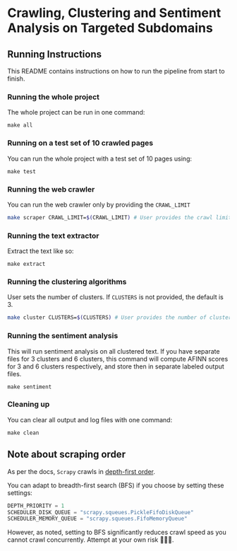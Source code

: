 # Crawling, Clustering and Sentiment Analysis on Targeted Subdomains

## Running Instructions

This README contains instructions on how to run the pipeline from start to finish.

### Running the whole project

The whole project can be run in one command:

```
make all
```

### Running on a test set of 10 crawled pages

You can run the whole project with a test set of 10 pages using:

```
make test
```

### Running the web crawler

You can run the web crawler only by providing the `CRAWL_LIMIT`

```bash
make scraper CRAWL_LIMIT=$(CRAWL_LIMIT) # User provides the crawl limit
```

### Running the text extractor

Extract the text like so:

```
make extract
```

### Running the clustering algorithms

User sets the number of clusters. If `CLUSTERS` is not provided, the default is 3.

```bash
make cluster CLUSTERS=$(CLUSTERS) # User provides the number of clusters to use
```

### Running the sentiment analysis

This will run sentiment analysis on all clustered text. If you have separate files for 3 clusters and 6 clusters, this command will compute AFINN scores for 3 and 6 clusters respectively, and store then in separate labeled output files.

```
make sentiment
```

### Cleaning up

You can clear all output and log files with one command:

```
make clean
```

## Note about scraping order

As per the docs, `Scrapy` crawls in [depth-first order](https://docs.scrapy.org/en/latest/faq.html#does-scrapy-crawl-in-breadth-first-or-depth-first-order).

You can adapt to breadth-first search (BFS) if you choose by setting these settings:

```python
DEPTH_PRIORITY = 1
SCHEDULER_DISK_QUEUE = "scrapy.squeues.PickleFifoDiskQueue"
SCHEDULER_MEMORY_QUEUE = "scrapy.squeues.FifoMemoryQueue"
```

However, as noted, setting to BFS significantly reduces crawl speed as you cannot crawl concurrently. Attempt at your own risk 🤷🏻‍♂️.

